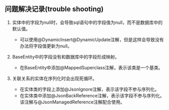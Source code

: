 ## 问题解决记录(trouble shooting)
1. 实体中的字段为null时，会导致sql语句中的字段值为null，而不是数据库中的默认值。
    - 可以使用@DynamicInsert@DynamicUpdate注解，但是这样会导致没有办法将字段值更新为null。

2. BaseEntity中的字段没有和数据库中的字段形成映射。
    - 在BaseEntity中添加@MappedSuperclass注解，表示该类是一个基类。

3. 关联关系的实体在序列化时会出现死循环。
    - 在实体类的字段上添加@JsonIgnore注解，表示该字段不参与序列化。
    - 在实体类中添加@JsonBackReference注解，表示该字段不参与序列化。该注解与@JsonManagedReference注解配合使用。
